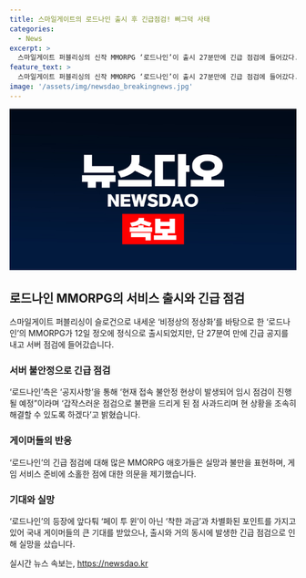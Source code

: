 ```yaml
---
title: 스마일게이트의 로드나인 출시 후 긴급점검! 삐그덕 사태
categories:
  - News
excerpt: >
  스마일게이트 퍼블리싱의 신작 MMORPG ‘로드나인’이 출시 27분만에 긴급 점검에 들어갔다. 이로 인해 게이머들의 기대와 실망이 교차하고 있다. ‘로드나인’은 기존 리니지 라이크류와 유사한 과금체계로 논란을 빚고, 출시와 동시에 접속 불안정 현상이 발생했다. 이로써 게이머들은 신뢰와 기대를 접고 운영진에 대한 비판을 쏟아내고 있다. 
feature_text: >
  스마일게이트 퍼블리싱의 신작 MMORPG ‘로드나인’이 출시 27분만에 긴급 점검에 들어갔다. 이로 인해 게이머들의 기대와 실망이 교차하고 있다. ‘로드나인’은 기존 리니지 라이크류와 유사한 과금체계로 논란을 빚고, 출시와 동시에 접속 불안정 현상이 발생했다. 이로써 게이머들은 신뢰와 기대를 접고 운영진에 대한 비판을 쏟아내고 있다. 
image: '/assets/img/newsdao_breakingnews.jpg'
---
```


<p><img src="/assets/img/newsdao_breakingnews.jpg" alt="ranknews 속보" /></p>

<h2 data-ke-size="size26"><b>로드나인</b> MMORPG의 서비스 출시와 긴급 점검</h2>

<p data-ke-size="size16">스마일게이트 퍼블리싱이 슬로건으로 내세운 ‘비정상의 정상화’를 바탕으로 한 ‘로드나인’의 MMORPG가 12일 정오에 정식으로 출시되었지만, 단 27분여 만에 긴급 공지를 내고 서버 점검에 들어갔습니다.</p>

<h3><b>서버 불안정으로 긴급 점검</b></h3>

<p data-ke-size="size16">‘로드나인’측은 ‘공지사항’을 통해 ‘현재 접속 불안정 현상이 발생되어 임시 점검이 진행될 예정”이라며 ‘갑작스러운 점검으로 불편을 드리게 된 점 사과드리며 현 상황을 조속히 해결할 수 있도록 하겠다’고 밝혔습니다.</p>

<h3><b>게이머들의 반응</b></h3>

<p data-ke-size="size16">‘로드나인’의 긴급 점검에 대해 많은 MMORPG 애호가들은 실망과 불만을 표현하며, 게임 서비스 준비에 소홀한 점에 대한 의문을 제기했습니다.</p>

<h3><b>기대와 실망</b></h3>

<p data-ke-size="size16">‘로드나인’의 등장에 앞다퉈 ‘페이 투 윈’이 아닌 ‘착한 과금’과 차별화된 포인트를 가지고 있어 국내 게이머들의 큰 기대를 받았으나, 출시와 거의 동시에 발생한 긴급 점검으로 인해 실망을 샀습니다.</p>
실시간 뉴스 속보는, <a href="https://newsdao.kr" rel="dofollow">https://newsdao.kr</a>


